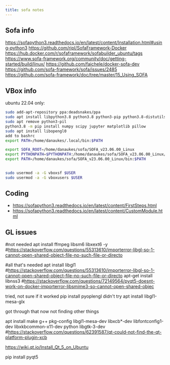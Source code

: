 ```yaml
---
title: sofa notes
---
```


## Sofa info

https://sofapython3.readthedocs.io/en/latest/content/Installation.html#using-python3
https://github.com/ripl/SofaFramework-Docker
https://hub.docker.com/r/sofaframework/sofabuilder_ubuntu/tags
https://www.sofa-framework.org/community/doc/getting-started/build/linux/
https://github.com/faichele/docker-sofa-dev
https://github.com/sofa-framework/sofa/issues/2485
https://github.com/sofa-framework/doc/tree/master/15_Using_SOFA



## VBox info

ubuntu 22.04 only:

```bash
sudo add-apt-repository ppa:deadsnakes/ppa
sudo apt install libpython3.8 python3.8 python3-pip python3.8-distutils #https://stackoverflow.com/questions/77233855/why-did-i-got-an-error-modulenotfounderror-no-module-named-distutils
sudo apt remove python3-pil
python3.8 -m pip install numpy scipy jupyter matplotlib pillow
sudo apt install libopengl0
add to bashrc
export PATH=/home/danaukes/.local/bin:$PATH

export SOFA_ROOT=/home/danaukes/sofa/SOFA_v23.06.00_Linux
export PYTHONPATH=$PYTHONPATH:/home/danaukes/sofa/SOFA_v23.06.00_Linux/plugins/SofaPython3/lib/python3/site-packages
export PATH=/home/danaukes/sofa/SOFA_v23.06.00_Linux/bin:$PATH

     
sudo usermod -a -G vboxsf $USER 
sudo usermod -a -G vboxusers $USER 

```



## Coding


* <https://sofapython3.readthedocs.io/en/latest/content/FirstSteps.html>
* <https://sofapython3.readthedocs.io/en/latest/content/CustomModule.html>

## GL issues

#not needed
apt install ffmpeg libsm6 libxext6  -y #https://stackoverflow.com/questions/55313610/importerror-libgl-so-1-cannot-open-shared-object-file-no-such-file-or-directo

#all that's needed
apt install libgl1 #https://stackoverflow.com/questions/55313610/importerror-libgl-so-1-cannot-open-shared-object-file-no-such-file-or-directo
apt-get install libnss3 #https://stackoverflow.com/questions/72149564/pyqt5-doesnt-work-on-docker-importerror-libsmime3-so-cannot-open-shared-objec

tried, not sure if it worked
pip install pyoplengl
didn't try
apt install libgl1-mesa-glx


got through that now not finding other things

apt install make g++ pkg-config libgl1-mesa-dev libxcb*-dev libfontconfig1-dev libxkbcommon-x11-dev python libgtk-3-dev #https://stackoverflow.com/questions/62391587/qt-could-not-find-the-qt-platform-plugin-xcb

https://wiki.qt.io/Install_Qt_5_on_Ubuntu


pip install pyqt5

